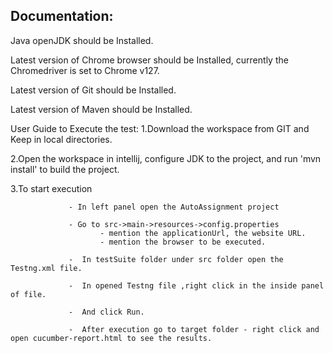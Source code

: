 Documentation:
--------------

Java openJDK should be Installed.

Latest version of Chrome browser should be Installed, currently the Chromedriver is set to Chrome v127.

Latest version of Git should be Installed.

Latest version of Maven should be Installed.

User Guide to Execute the test:
1.Download the workspace from GIT and Keep in local directories.

2.Open the workspace in intellij, configure JDK to the project, and run 'mvn install' to build the project.

3.To start execution

                 - In left panel open the AutoAssignment project 
                 
                 - Go to src->main->resources->config.properties
	                    - mention the applicationUrl, the website URL.
                        - mention the browser to be executed.

                 -  In testSuite folder under src folder open the Testng.xml file.
                 
                 -  In opened Testng file ,right click in the inside panel of file.
                 
                 -  And click Run.
                 
                 -  After execution go to target folder - right click and open cucumber-report.html to see the results.